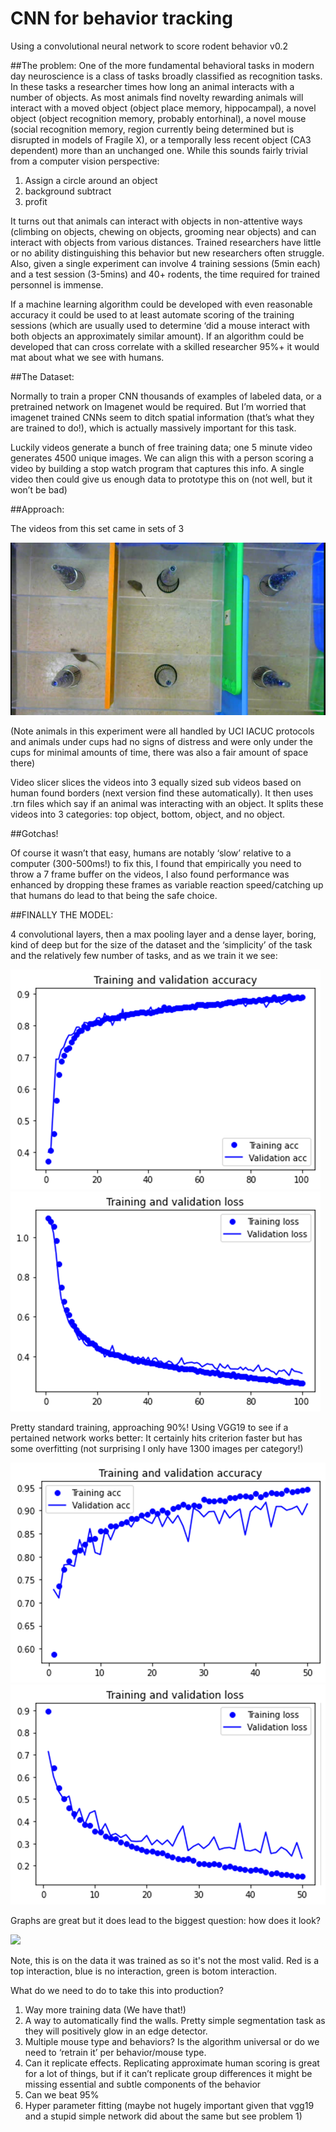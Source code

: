 # CNN for behavior tracking


Using a convolutional neural network to score rodent behavior v0.2

##The problem:
One of the more fundamental behavioral tasks in modern day neuroscience is a class of tasks broadly classified as recognition tasks. In these tasks a researcher times how long an animal interacts with a number of objects.  As most animals find novelty rewarding animals will interact with a moved object (object place memory, hippocampal), a novel object (object recognition memory, probably entorhinal), a novel mouse (social recognition memory, region currently being determined but is disrupted in models of Fragile X), or a temporally less recent object (CA3 dependent) more than an unchanged one. 
While this sounds fairly trivial from a computer vision perspective:

1.	Assign a circle around an object
2.	background subtract 
3.	profit

It turns out that animals can interact with objects in non-attentive ways (climbing on objects, chewing on objects, grooming near objects) and can interact with objects from various distances. Trained researchers have little or no ability distinguishing this behavior but new researchers often struggle. Also, given a single experiment can involve 4 training sessions (5min each) and a test session (3-5mins) and 40+ rodents, the time required for trained personnel is immense. 

If a machine learning algorithm could be developed with even reasonable accuracy it could be used to at least automate scoring of the training sessions (which are usually used to determine ‘did a mouse interact with both objects an approximately similar amount). If an algorithm could be developed that can cross correlate with a skilled researcher 95%+ it would mat about what we see with humans.

##The Dataset:

Normally to train a proper CNN thousands of examples of labeled data, or a pretrained network on Imagenet would be required. But I’m worried that imagenet trained CNNs seem to ditch spatial information (that’s what they are trained to do!), which is actually massively important for this task. 

Luckily videos generate a bunch of free training data; one 5 minute video generates 4500 unique images. We can align this with a person scoring a video by building a stop watch program that captures this info. A single video then could give us enough data to prototype this on (not well, but it won’t be bad)

##Approach: 

The videos from this set came in sets of 3

![png](sample_image.png)

(Note animals in this experiment were all handled by UCI IACUC protocols and animals under cups had no signs of distress and were only under the cups for minimal amounts of time, there was also a fair amount of space there)

Video slicer slices the videos into 3 equally sized sub videos based on human found borders (next version find these automatically). It then uses .trn files which say if an animal was interacting with an object. It splits these videos into 3 categories: top object, bottom, object, and no object.

##Gotchas!

Of course it wasn’t that easy, humans are notably ‘slow’ relative to a computer (300-500ms!) to fix this, I found that empirically you need to throw a 7 frame buffer on the videos, I also found performance was enhanced by dropping these frames as variable reaction speed/catching up that humans do lead to that being the safe choice.

##FINALLY THE MODEL:

4 convolutional layers, then a max pooling layer and a dense layer, boring, kind of deep but  for the size of the dataset and the ‘simplicity’ of the task and the relatively few number of tasks, and as we train it we see:

![png](train_acc_base.png)
![png](train_loss_base.png)

Pretty standard training, approaching 90%!
Using VGG19 to see if a pertained network works better:
It certainly hits criterion faster but has some overfitting (not surprising I only have 1300 images per category!)
 
![png](train_acc_VGG19.png)
![png](train_loss_VGG19.png)

Graphs are great but it does lead to the biggest question: how does it look?

![](mo1.gif)

Note, this is on the data it was trained as so it's not the most valid. Red is a top interaction, blue is no interaction, green is botom interaction.

What do we need to do to take this into production?
1.	Way more training data (We have that!)
2.	A way to automatically find the walls. Pretty simple segmentation task as they will positively glow in an edge detector.
3.	Multiple mouse type and behaviors? Is the algorithm universal or do we need to ‘retrain it’ per behavior/mouse type. 
4.	Can it replicate effects. Replicating approximate human scoring is great for a lot of things, but if it can’t replicate group differences it might be missing essential and subtle components of the behavior
5.	Can we beat 95%
6.	Hyper parameter fitting (maybe not hugely important given that vgg19 and a stupid simple network did about the same but see problem 1)
